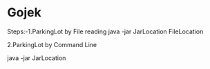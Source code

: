 # Gojek
Steps:-1.ParkingLot by File reading
java -jar JarLocation FileLocation

2.ParkingLot by Command Line

java -jar JarLocation
